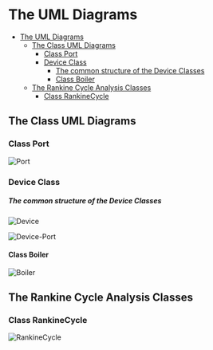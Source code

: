 # The UML Diagrams
<!-- TOC -->

- [The UML Diagrams](#the-uml-diagrams)
  - [The Class UML Diagrams](#the-class-uml-diagrams)
    - [Class Port](#class-port)
    - [Device Class](#device-class)
        - [The common structure of the Device Classes](#the-common-structure-of-the-device-classes)
      - [Class Boiler](#class-boiler)
  - [The Rankine Cycle Analysis  Classes](#the-rankine-cycle-analysis--classes)
    - [Class RankineCycle](#class-rankinecycle)

<!-- /TOC -->
## The Class UML Diagrams

### Class Port

![Port](http://www.plantuml.com/plantuml/proxy?cache=no&src=https://raw.githubusercontent.com/thermalogic/PyRankine/release2.0/uml/Port.puml)

### Device Class

##### The common structure of the Device Classes

![Device](http://www.plantuml.com/plantuml/proxy?cache=no&src=https://raw.githubusercontent.com/thermalogic/PyRankine/release2.0/uml/Device.puml)


![Device-Port](http://www.plantuml.com/plantuml/proxy?cache=no&src=https://raw.githubusercontent.com/thermalogic/PyRankine/release2.0/uml/Device_Port.puml)

#### Class Boiler

![Boiler](http://www.plantuml.com/plantuml/proxy?cache=no&src=https://raw.githubusercontent.com/thermalogic/PyRankine/release2.0/uml/Boiler.puml)

## The Rankine Cycle Analysis  Classes

###  Class RankineCycle

![RankineCycle](http://www.plantuml.com/plantuml/proxy?cache=no&src=https://raw.githubusercontent.com/thermalogic/PyRankine/release2.0/uml/RankineCycle.puml)
